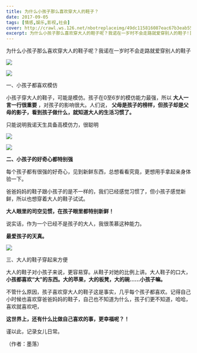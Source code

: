 ```yaml
---
title: 为什么小孩子那么喜欢穿大人的鞋子？
date: 2017-09-05
tags: [情感,娱乐,影视,社会]
cover: http://crawl.ws.126.net/nbotreplaceimg/49dc115816087eac67b3eab55e507b87/f29b4619d548de7b1c1ad8bbfc46dfec.gif
excerpt: 为什么小孩子那么喜欢穿大人的鞋子呢？我诺在一岁时不会走路就爱穿别人的鞋子![](http://crawl.ws.126.net/nbotreplaceimg/49dc115816087eac67b3eab55e507b87/f29b46
---
```

为什么小孩子那么喜欢穿大人的鞋子呢？我诺在一岁时不会走路就爱穿别人的鞋子

![](http://crawl.ws.126.net/nbotreplaceimg/49dc115816087eac67b3eab55e507b87/f29b4619d548de7b1c1ad8bbfc46dfec.gif)  

![](http://crawl.ws.126.net/nbotreplaceimg/49dc115816087eac67b3eab55e507b87/f3e1d82bb990dd388bba381df5473bff.jpg)  

一、小孩子都喜欢模仿

小孩子穿大人的鞋子，可能是模仿。孩子在0至6岁的模仿能力最强，所以 **大人一言一行很重要** ，对孩子的影响很大。人们说，
**父母是孩子的榜样，但孩子却是父母的影子，看到孩子做什么，就知道大人的生活习惯了。**

只能说明我诺天生具备高模仿力，很聪明

![](http://crawl.ws.126.net/nbotreplaceimg/bc4e413e0404ea8b386b4334d5ba150d/991adf0ec018e2dc1baf768a1dddd2eb.gif)  

![](http://crawl.ws.126.net/nbotreplaceimg/49dc115816087eac67b3eab55e507b87/c1bcd8f4c417c60b0a325984867623f5.jpg)  

**二、小孩子的好奇心都特别强**

每个孩子都有很强的好奇心，见到新鲜东西，总想看看究竟，更想用手拿起亲身体验一下。

爸爸妈妈的鞋子跟小孩子的是不一样的，我们已经感觉习惯了，但小孩子感觉新鲜，所以也想穿着大人的鞋子试试。

**大人眼里的司空见惯，在孩子眼里都特别新鲜！**

说实话，作为一个已经不是孩子的大人，我很羡慕这种能力。

**最爱孩子的天真。**

![](http://crawl.ws.126.net/nbotreplaceimg/bc4e413e0404ea8b386b4334d5ba150d/ec20b8f2acbad57714cedd1b4c88cd58.jpg)  

三、大人的鞋子穿起来方便

大人的鞋子对小孩子来说，更容易穿。从鞋子对她的比例上讲。大人鞋子的口大， **小孩都喜欢“大”的东西。大的苹果，大的板凳，大的碗……小孩子嘛。**

不管什么原因，孩子喜欢穿大人的鞋子这是事实，几乎每个孩子都喜欢。记得自己小时候也喜欢穿爸爸妈妈的鞋子，自己也不知道为什么，孩子们更不知道，哈哈，喜欢就喜欢吧，

**这世界上，还有什么比做自己喜欢的事，更幸福呢？！**

谨以此，记录女儿日常。

（作者：墨落）

